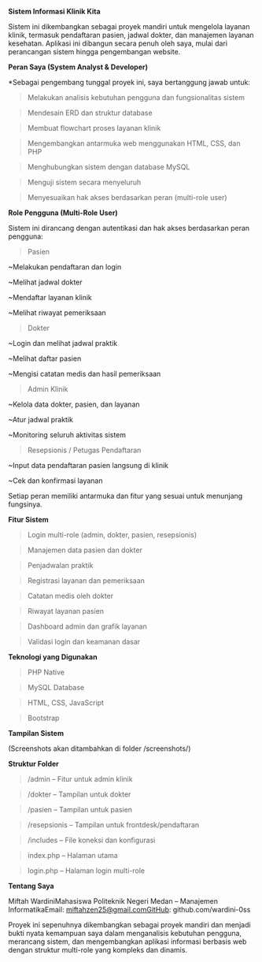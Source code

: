 **Sistem Informasi Klinik Kita**

Sistem ini dikembangkan sebagai proyek mandiri untuk mengelola layanan klinik, termasuk pendaftaran pasien, jadwal dokter, dan manajemen layanan kesehatan. Aplikasi ini dibangun secara penuh oleh saya, mulai dari perancangan sistem hingga pengembangan website.

**Peran Saya (System Analyst & Developer)**

*Sebagai pengembang tunggal proyek ini, saya bertanggung jawab untuk:

> Melakukan analisis kebutuhan pengguna dan fungsionalitas sistem

> Mendesain ERD dan struktur database

> Membuat flowchart proses layanan klinik

> Mengembangkan antarmuka web menggunakan HTML, CSS, dan PHP

> Menghubungkan sistem dengan database MySQL

> Menguji sistem secara menyeluruh

> Menyesuaikan hak akses berdasarkan peran (multi-role user)

**Role Pengguna (Multi-Role User)**

Sistem ini dirancang dengan autentikasi dan hak akses berdasarkan peran pengguna:

> Pasien

~Melakukan pendaftaran dan login

~Melihat jadwal dokter

~Mendaftar layanan klinik

~Melihat riwayat pemeriksaan

> Dokter

~Login dan melihat jadwal praktik

~Melihat daftar pasien

~Mengisi catatan medis dan hasil pemeriksaan

> Admin Klinik

~Kelola data dokter, pasien, dan layanan

~Atur jadwal praktik

~Monitoring seluruh aktivitas sistem

> Resepsionis / Petugas Pendaftaran

~Input data pendaftaran pasien langsung di klinik

~Cek dan konfirmasi layanan

Setiap peran memiliki antarmuka dan fitur yang sesuai untuk menunjang fungsinya.

**Fitur Sistem**

> Login multi-role (admin, dokter, pasien, resepsionis)

> Manajemen data pasien dan dokter

> Penjadwalan praktik

> Registrasi layanan dan pemeriksaan

> Catatan medis oleh dokter

> Riwayat layanan pasien

> Dashboard admin dan grafik layanan

> Validasi login dan keamanan dasar

**Teknologi yang Digunakan**

> PHP Native

> MySQL Database

> HTML, CSS, JavaScript

> Bootstrap

**Tampilan Sistem**

(Screenshots akan ditambahkan di folder /screenshots/)

**Struktur Folder**

> /admin – Fitur untuk admin klinik

> /dokter – Tampilan untuk dokter

> /pasien – Tampilan untuk pasien

> /resepsionis – Tampilan untuk frontdesk/pendaftaran

> /includes – File koneksi dan konfigurasi

> index.php – Halaman utama

> login.php – Halaman login multi-role

**Tentang Saya**

Miftah WardiniMahasiswa Politeknik Negeri Medan – Manajemen InformatikaEmail: miftahzen25@gmail.comGitHub: github.com/wardini-0ss

Proyek ini sepenuhnya dikembangkan sebagai proyek mandiri dan menjadi bukti nyata kemampuan saya dalam menganalisis kebutuhan pengguna, merancang sistem, dan mengembangkan aplikasi informasi berbasis web dengan struktur multi-role yang kompleks dan dinamis.

